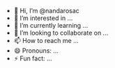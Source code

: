 - 👋 Hi, I’m @nandarosac
- 👀 I’m interested in ...
- 🌱 I’m currently learning ...
- 💞️ I’m looking to collaborate on ...
- 📫 How to reach me ...
- 😄 Pronouns: ...
- ⚡ Fun fact: ...

<!---
nandarosac/nandarosac is a ✨ special ✨ repository because its `README.md` (this file) appears on your GitHub profile.
You can click the Preview link to take a look at your changes.
--->
